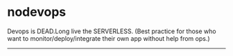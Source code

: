 # nodevops
Devops is DEAD.Long live the SERVERLESS.
(Best practice for those who want to monitor/deploy/integrate their own app without help from ops.)

---

